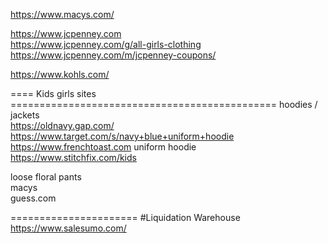 



https://www.macys.com/    

https://www.jcpenney.com   
https://www.jcpenney.com/g/all-girls-clothing    
https://www.jcpenney.com/m/jcpenney-coupons/   
     
https://www.kohls.com/    
       

==== Kids  girls  sites  ==============================================
hoodies /  jackets  
https://oldnavy.gap.com/   
https://www.target.com/s/navy+blue+uniform+hoodie
https://www.frenchtoast.com    uniform hoodie     
https://www.stitchfix.com/kids    




loose floral pants        
macys    
guess.com      



======================
#Liquidation Warehouse    
https://www.salesumo.com/         



